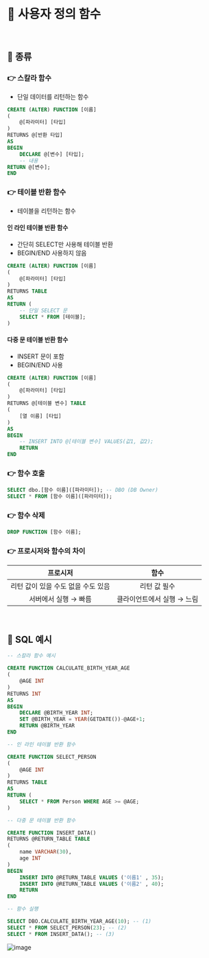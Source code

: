 # 🔗 사용자 정의 함수

<br>

## 🍑 종류

### 👉 스칼라 함수
* 단일 데이터를 리턴하는 함수

```sql
CREATE (ALTER) FUNCTION [이름]
(
    @[파라미터] [타입]
)
RETURNS @[반환 타입]
AS
BEGIN
    DECLARE @[변수] [타입];
    -- 내용
RETURN @[변수];
END
```

### 👉 테이블 반환 함수
* 테이블을 리턴하는 함수

#### 인 라인 테이블 반환 함수
* 간단히 SELECT만 사용해 테이블 반환
* BEGIN/END 사용하지 않음

```sql
CREATE (ALTER) FUNCTION [이름]
(
    @[파라미터] [타입]
)
RETURNS TABLE
AS
RETURN ( 
    -- 단일 SELECT 문
    SELECT * FROM [테이블];
)
```

#### 다중 문 테이블 반환 함수

* INSERT 문이 포함
* BEGIN/END 사용

```sql
CREATE (ALTER) FUNCTION [이름]
(
    @[파라미터] [타입]
)
RETURNS @[테이블 변수] TABLE
(
    [열 이름] [타입]
)
AS
BEGIN
    -- INSERT INTO @[테이블 변수] VALUES(값1, 값2);
    RETURN
END
```

### 👉 함수 호출

```sql
SELECT dbo.[함수 이름]([파라미터]); -- DBO (DB Owner)
SELECT * FROM [함수 이름]([파라미터]);
```

### 👉 함수 삭제

```sql
DROP FUNCTION [함수 이름];
```

### 👉 프로시저와 함수의 차이
|프로시저|함수|
|:--:|:--:|
|리턴 값이 있을 수도 없을 수도 있음|리턴 값 필수|
|서버에서 실행 → 빠름|클라이언트에서 실행 → 느림|

<br>

## 🍑 SQL 예시

```sql
-- 스칼라 함수 예시

CREATE FUNCTION CALCULATE_BIRTH_YEAR_AGE
(
    @AGE INT
)
RETURNS INT
AS
BEGIN
    DECLARE @BIRTH_YEAR INT;
    SET @BIRTH_YEAR = YEAR(GETDATE())-@AGE+1;
    RETURN @BIRTH_YEAR
END
```

```sql
-- 인 라인 테이블 반환 함수

CREATE FUNCTION SELECT_PERSON
(
    @AGE INT
)
RETURNS TABLE
AS
RETURN (
    SELECT * FROM Person WHERE AGE >= @AGE;
)
```

```sql
-- 다중 문 테이블 반환 함수

CREATE FUNCTION INSERT_DATA()
RETURNS @RETURN_TABLE TABLE
(
    name VARCHAR(30),
    age INT
)
BEGIN
    INSERT INTO @RETURN_TABLE VALUES ('이름1' , 35);
    INSERT INTO @RETURN_TABLE VALUES ('이름2' , 40);
    RETURN
END
```

```sql
-- 함수 실행

SELECT DBO.CALCULATE_BIRTH_YEAR_AGE(10); -- (1)
SELECT * FROM SELECT_PERSON(23); -- (2)
SELECT * FROM INSERT_DATA(); -- (3)
```

![image](https://user-images.githubusercontent.com/38900338/135802882-5db2b2e6-38b7-4972-ae6a-119fd4b94ad8.png)
